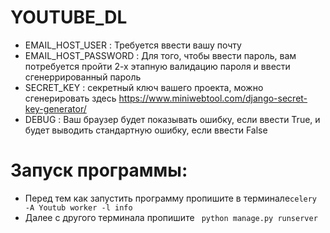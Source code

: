 
# YOUTUBE_DL

- EMAIL_HOST_USER : Требуется ввести вашу почту
- EMAIL_HOST_PASSWORD : Для того, чтобы ввести пароль, вам потребуется пройти 2-х этапную валидацию пароля и ввести сгенеррированный пароль
- SECRET_KEY : секретный ключ вашего проекта, можно сгенерировать здесь https://www.miniwebtool.com/django-secret-key-generator/
- DEBUG : Ваш браузер будет показывать ошибку, если ввести True, и будет выводить стандартную ошибку, если ввести False


# Запуск программы:

- Перед тем как запустить программу пропишите в терминале``` celery -A Youtub worker -l info ```
- Далее с другого терминала пропишите ``` python manage.py runserver```
